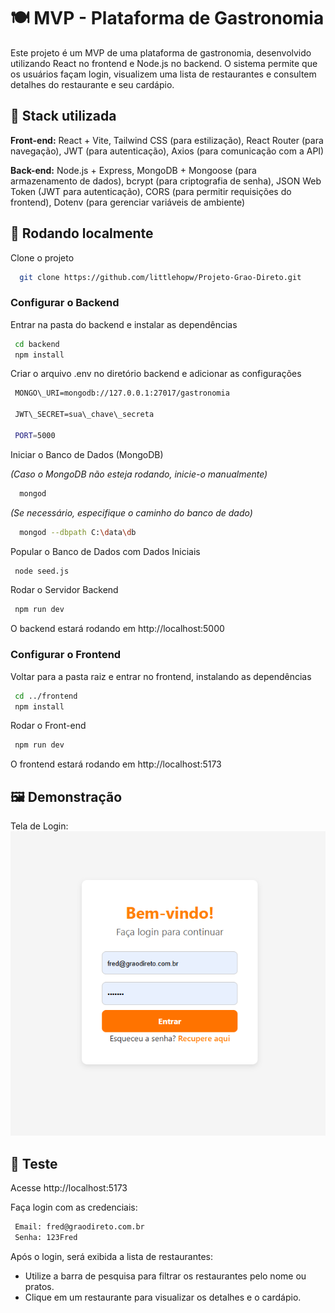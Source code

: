 
# 🍽️ MVP - Plataforma de Gastronomia
Este projeto é um MVP de uma plataforma de gastronomia, desenvolvido utilizando React no frontend e Node.js no backend. O sistema permite que os usuários façam login, visualizem uma lista de restaurantes e consultem detalhes do restaurante e seu cardápio.




## 📌 Stack utilizada

**Front-end:** React + Vite, Tailwind CSS (para estilização), React Router (para navegação), JWT (para autenticação), Axios (para comunicação com a API)

**Back-end:** Node.js + Express, MongoDB + Mongoose (para armazenamento de dados), bcrypt (para criptografia de senha), JSON Web Token (JWT para autenticação), CORS (para permitir requisições do frontend), Dotenv (para gerenciar variáveis de ambiente)

## 🚀 Rodando localmente

Clone o projeto

```bash
  git clone https://github.com/littlehopw/Projeto-Grao-Direto.git
```

### Configurar o Backend

Entrar na pasta do backend e instalar as dependências

```bash
 cd backend
 npm install
```

Criar o arquivo .env no diretório backend e adicionar as configurações

```bash
 MONGO\_URI=mongodb://127.0.0.1:27017/gastronomia

 JWT\_SECRET=sua\_chave\_secreta

 PORT=5000
```

Iniciar o Banco de Dados (MongoDB)

_(Caso o MongoDB não esteja rodando, inicie-o manualmente)_

```bash
  mongod
```
_(Se necessário, especifique o caminho do banco de dado)_

```bash
  mongod --dbpath C:\data\db
```

Popular o Banco de Dados com Dados Iniciais

```bash
 node seed.js
```

Rodar o Servidor Backend

```bash
 npm run dev
```

O backend estará rodando em http://localhost:5000

### Configurar o Frontend

 Voltar para a pasta raiz e entrar no frontend, instalando as dependências

```bash
 cd ../frontend
 npm install
```

Rodar o Front-end

```bash
 npm run dev
```

O frontend estará rodando em http://localhost:5173
## 🖼️ Demonstração

Tela de Login:
![alt text](image.png)


## 📜 Teste

Acesse http://localhost:5173

Faça login com as credenciais:

```bash
 Email: fred@graodireto.com.br
 Senha: 123Fred
```

Após o login, será exibida a lista de restaurantes:

- Utilize a barra de pesquisa para filtrar os restaurantes pelo nome ou pratos.
- Clique em um restaurante para visualizar os detalhes e o cardápio.
